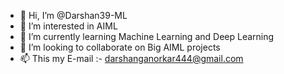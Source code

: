 - 👋 Hi, I’m @Darshan39-ML
- 👀 I’m interested in AIML
- 🌱 I’m currently learning Machine Learning and Deep Learning
- 💞️ I’m looking to collaborate on Big AIML projects
- 📫 This my E-mail :- darshanganorkar444@gmail.com 

<!---
Darshan39-ML/Darshan39-ML is a ✨ special ✨ repository because its `README.md` (this file) appears on your GitHub profile.
You can click the Preview link to take a look at your changes.
--->
